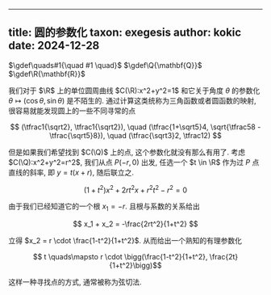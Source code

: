 
---
title: 圆的参数化
taxon: exegesis
author: kokic
date: 2024-12-28
---

$\gdef\quads#1{\quad #1 \quad}$
$\gdef\Q{\mathbf{Q}}$
$\gdef\R{\mathbf{R}}$

我们对于 $\R$ 上的单位圆周曲线 $C(\R):x^2+y^2=1$ 和它关于角度 $\theta$ 的参数化 $\theta \mapsto (\cos\theta, \sin\theta)$ 是不陌生的. 通过计算这类统称为三角函数或者圆函数的映射, 很容易就能发现圆上的一些不同寻常的点 

$$ (\tfrac1{\sqrt2}, \tfrac1{\sqrt2}), \quad (\tfrac{1+\sqrt5}4, \sqrt{\tfrac58 - \tfrac{\sqrt5}8}), \quad (\tfrac{\sqrt3}2, \tfrac12) $$

但是如果我们希望找到 $C(\Q)$ 上的点, 这个参数化就没有那么有用了. 考虑 $C(\Q):x^2+y^2=r^2$, 我们从点 $P(-r, 0)$ 出发, 任选一个 $t \in \R$ 作为过 $P$ 点直线的斜率, 即 $y = t(x+r)$, 随后联立之. 

$$ (1+t^2)x^2 + 2rt^2x + r^2t^2 - r^2 = 0 $$

由于我们已经知道它的一个根 $x_1 = -r$. 且根与系数的关系给出 

$$ x_1 + x_2 = -\frac{2rt^2}{1+t^2} $$

立得 $x_2 = r \cdot \frac{1-t^2}{1+t^2}$. 从而给出一个熟知的有理参数化

$$ t \quads\mapsto r \cdot \bigg(\frac{1-t^2}{1+t^2}, \frac{2t}{1+t^2}\bigg)$$ 

这样一种寻找点的方式, 通常被称为弦切法. 

[](./chord-tangent.typ#:block)

